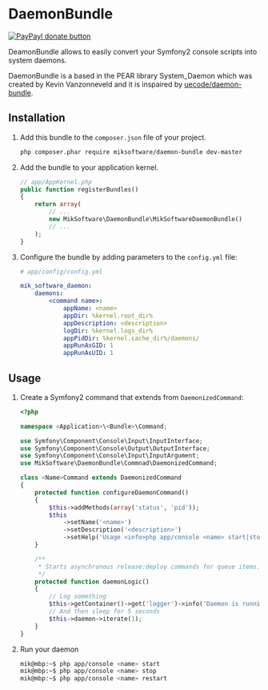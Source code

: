 DaemonBundle
============
[![PayPayl donate button](http://img.shields.io/paypal/donate.png?color=green)](https://www.paypal.com/cgi-bin/webscr?cmd=_s-xclick&hosted_button_id=NFQGD52UP2RLA "Donate once-off to this project using Paypal")

DeamonBundle allows to easily convert your Symfony2 console scripts into system daemons.

DaemonBundle is a based in the PEAR library System_Daemon which was created by Kevin Vanzonneveld and it is inspaired by [uecode/daemon-bundle](https://github.com/uecode/daemon-bundle).

Installation
------------

 1. Add this bundle to the `composer.json` file of your project.

    ```bash
    php composer.phar require miksoftware/daemon-bundle dev-master
    ```

 2. Add the bundle to your application kernel.

    ```php
    // app/AppKernel.php
    public function registerBundles()
    {
        return array(
            // ...
            new MikSoftware\DaemonBundle\MikSoftwareDaemonBundle()
            // ...
        );
    }
    ```

 3. Configure the bundle by adding parameters to the  `config.yml` file:

    ```yaml
    # app/config/config.yml
    
    mik_software_daemon:
        daemons:
            <command name>:
                appName: <name>
                appDir: %kernel.root_dir%
                appDescription: <description>
                logDir: %kernel.logs_dir%
                appPidDir: %kernel.cache_dir%/daemons/
                appRunAsGID: 1
                appRunAsUID: 1
    ```

Usage
-----

 1. Create a Symfony2 command that extends from `DaemonizedCommand`:
 
    ```php
    <?php
    
    namespace <Application>\<Bundle>\Command;
    
    use Symfony\Component\Console\Input\InputInterface;
    use Symfony\Component\Console\Output\OutputInterface;
    use Symfony\Component\Console\Input\InputArgument;
    use MikSoftware\DaemonBundle\Commnad\DaemonizedCommand;
    
    class <Name>Command extends DaemonizedCommand
    {
        protected function configureDaemonCommand()
        {
            $this->addMethods(array('status', 'pid'));        
            $this
                ->setName('<name>')
                ->setDescription('<description>')
                ->setHelp('Usage <info>php app/console <name> start|stop|restart</info>');
        }
    
        /**
         * Starts asynchronous release:deploy commands for queue items.
         */
        protected function daemonLogic()
        {
            // Log something
            $this->getContainer()->get('logger')->info('Daemon is running!');
            // And then sleep for 5 seconds
            $this->daemon->iterate(1);
        }
    }
    ```

 2. Run your daemon

    ```bash
    mik@mbp:~$ php app/console <name> start
    mik@mbp:~$ php app/console <name> stop
    mik@mbp:~$ php app/console <name> restart
    ```
